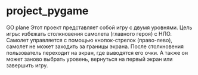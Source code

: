 # project_pygame
GO plane
Этот проект представляет собой игру с двумя уровнями. 
Цель игры: избежать столкновения самолета (главного героя) с НЛО.
Самолет управляется с помощью кнопок-стрелок (право-лево), самолет не может заходить за границы экрана.
После столкновения пользователь переходит на экран, где выводятся его очки. А также он может заново выбрать уровень, вернуться на первый экран или завершить игру.
